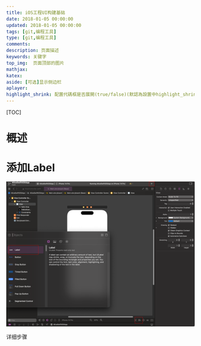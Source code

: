 ```yaml
---
title: iOS工程UI构建基础
date: 2018-01-05 00:00:00
updated: 2018-01-05 00:00:00
tags: [git,编程工具]
type: [git,编程工具]
comments:
description: 页面描述
keywords: 关键字
top_img:  页面顶部的图片
mathjax:
katex:
aside: [可选]显示侧边栏
aplayer:
highlight_shrink: 配置代碼框是否展開(true/false)(默認為設置中highlight_shrink的配置)
---
```


[TOC]

# 概述





# 添加Label

![image-20230215001322554](./images/03.iOS%E5%B7%A5%E7%A8%8BUI%E6%9E%84%E5%BB%BA%E5%9F%BA%E7%A1%80/image-20230215001322554.png)

详细步骤



